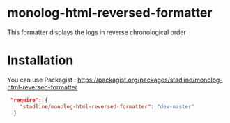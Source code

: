 monolog-html-reversed-formatter
===============================

This formatter displays the logs in reverse chronological order

# Installation

You can use Packagist : https://packagist.org/packages/stadline/monolog-html-reversed-formatter

```json
 "require": {
    "stadline/monolog-html-reversed-formatter": "dev-master"
  }
```